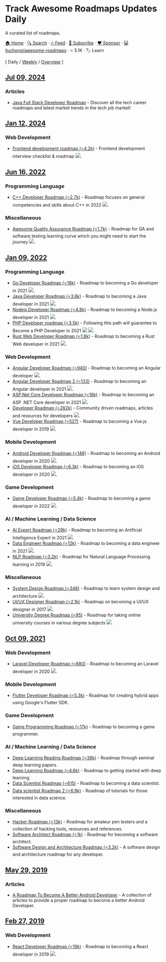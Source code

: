 # Track Awesome Roadmaps Updates Daily

A curated list of roadmaps.

[🏠 Home](/README.md) · [🔍 Search](https://www.trackawesomelist.com/search/) · [🔥 Feed](https://www.trackawesomelist.com/liuchong/awesome-roadmaps/rss.xml) · [📮 Subscribe](https://trackawesomelist.us17.list-manage.com/subscribe?u=d2f0117aa829c83a63ec63c2f&id=36a103854c) · [❤️  Sponsor](https://github.com/sponsors/theowenyoung) · [😺 liuchong/awesome-roadmaps](https://github.com/liuchong/awesome-roadmaps) · ⭐ 5.1K · 🏷️ Learn

[ Daily / [Weekly](/content/liuchong/awesome-roadmaps/week/README.md) / [Overview](/content/liuchong/awesome-roadmaps/readme/README.md) ]

## [Jul 09, 2024](/content/2024/07/09/README.md)

### Articles

*   [Java Full Stack Developer Roadmap](https://www.scaler.com/blog/java-full-stack-developer-roadmap/) - Discover all the tech career roadmaps and latest market trends in the tech job market!

## [Jan 12, 2024](/content/2024/01/12/README.md)

### Web Development

*   [Frontend development roadmap (⭐4.2k)](https://github.com/sadanandpai/frontend-learning-kit/blob/main/public/2024_FE_roadmap.pdf) - Frontend development interview checklist & roadmap [<img src="https://img.shields.io/badge/Roadmap-2024-green.svg">](https://github.com/sadanandpai/frontend-learning-kit/blob/main/public/2024_FE_roadmap.pdf).

## [Jun 16, 2022](/content/2022/06/16/README.md)

### Programming Language

*   [C++ Developer Roadmap (⭐2.7k)](https://github.com/salmer/CppDeveloperRoadmap) - Roadmap focuses on general competencies and skills about C++ in 2022 [<img src="https://img.shields.io/badge/Roadmap-2022-green.svg">](https://github.com/salmer/CppDeveloperRoadmap).

### Miscellaneous

*   [Awesome Quality Assurance Roadmap (⭐1.7k)](https://github.com/fityanos/awesome-quality-assurance-roadmap) - Roadmap for QA and software testing learning curve which you might need to start the journey [<img src="https://img.shields.io/badge/Roadmap-2021-green.svg">](https://github.com/fityanos/awesome-quality-assurance-roadmap).

## [Jan 09, 2022](/content/2022/01/09/README.md)

### Programming Language

*   [Go Developer Roadmap (⭐18k)](https://github.com/Alikhll/golang-developer-roadmap) - Roadmap to becoming a Go developer in 2021 [<img src="https://img.shields.io/badge/Roadmap-2021-green.svg">](https://github.com/Alikhll/golang-developer-roadmap).
*   [Java Developer Roadmap (⭐3.8k)](https://github.com/s4kibs4mi/java-developer-roadmap) - Roadmap to becoming a Java developer in 2021 [<img src="https://img.shields.io/badge/Roadmap-2021-green.svg">](https://github.com/s4kibs4mi/java-developer-roadmap).
*   [Nodejs Developer Roadmap (⭐4.8k)](https://github.com/aliyr/Nodejs-Developer-Roadmap) - Roadmap to becoming a Node.js developer in 2021 [<img src="https://img.shields.io/badge/Roadmap-2021-green.svg">](https://github.com/aliyr/Nodejs-Developer-Roadmap).
*   [PHP Developer roadmap (⭐3.5k)](https://github.com/thecodeholic/php-developer-roadmap) - Following this path will guarantee to Become a PHP Developer in 2021 [<img src="https://img.shields.io/badge/Roadmap-2021-green.svg">](https://github.com/thecodeholic/php-developer-roadmap) [<img src="https://img.shields.io/badge/YouTube-FF0000?logo=youtube">](https://github.com/thecodeholic/php-developer-roadmap).
*   [Rust Web Developer Roadmap (⭐1.8k)](https://github.com/anshulrgoyal/rust-web-developer-roadmap) - Roadmap to becoming a Rust Web developer in 2021 [<img src="https://img.shields.io/badge/Roadmap-2021-green.svg">](https://github.com/anshulrgoyal/rust-web-developer-roadmap).

### Web Development

*   [Angular Developer Roadmap (⭐940)](https://github.com/sulco/angular-developer-roadmap) - Roadmap to becoming an Angular developer [<img src="https://img.shields.io/badge/Roadmap-2018-yellow.svg">](https://github.com/sulco/angular-developer-roadmap).
*   [Angular Developer Roadmap 2 (⭐133)](https://github.com/saifaustcse/angular-developer-roadmap) - Roadmap to becoming an Angular developer in 2021 [<img src="https://img.shields.io/badge/Roadmap-2021-green.svg">](https://github.com/saifaustcse/angular-developer-roadmap).
*   [ASP.Net Core Developer Roadmap (⭐18k)](https://github.com/MoienTajik/AspNetCore-Developer-Roadmap) - Roadmap to becoming an ASP .NET Core developer in 2021 [<img src="https://img.shields.io/badge/Roadmap-2021-green.svg">](https://github.com/MoienTajik/AspNetCore-Developer-Roadmap).
*   [Developer Roadmap (⭐282k)](https://github.com/kamranahmedse/developer-roadmap) - Community driven roadmaps, articles and resources for developers [<img src="https://img.shields.io/badge/Roadmap-2022-green.svg">](https://github.com/kamranahmedse/developer-roadmap).
*   [Vue Developer Roadmap (⭐527)](https://github.com/flaviocopes/vue-developer-roadmap) - Roadmap to becoming a Vue.js developer in 2019 [<img src="https://img.shields.io/badge/Roadmap-2019-yellowgreen.svg">](https://github.com/flaviocopes/vue-developer-roadmap).

### Mobile Development

*   [Android Developer Roadmap (⭐146)](https://github.com/anacoimbrag/android-developer-roadmap) - Roadmap to becoming an Android developer in 2020 [<img src="https://img.shields.io/badge/Roadmap-2020-yellowgreen.svg">](https://github.com/anacoimbrag/android-developer-roadmap).
*   [iOS Developer Roadmap (⭐6.3k)](https://github.com/BohdanOrlov/iOS-Developer-Roadmap) - Roadmap to becoming an iOS developer in 2020 [<img src="https://img.shields.io/badge/Roadmap-2020-yellowgreen.svg">](https://github.com/BohdanOrlov/iOS-Developer-Roadmap).

### Game Development

*   [Game Developer Roadmap (⭐5.4k)](https://github.com/utilForever/game-developer-roadmap) - Roadmap to becoming a game developer in 2022 [<img src="https://img.shields.io/badge/Roadmap-2022-green.svg">](https://github.com/utilForever/game-developer-roadmap).

### AI / Machine Learning / Data Science

*   [AI Expert Roadmap (⭐29k)](https://github.com/AMAI-GmbH/AI-Expert-Roadmap) - Roadmap to becoming an Artificial Intelligence Expert in 2021 [<img src="https://img.shields.io/badge/Roadmap-2021-green.svg">](https://github.com/AMAI-GmbH/AI-Expert-Roadmap).
*   [Data Engineer Roadmap (⭐12k)](https://github.com/datastacktv/data-engineer-roadmap) - Roadmap to becoming a data engineer in 2021 [<img src="https://img.shields.io/badge/Roadmap-2021-green.svg">](https://github.com/datastacktv/data-engineer-roadmap).
*   [NLP Roadmap (⭐3.2k)](https://github.com/graykode/nlp-roadmap) - Roadmap for Natural Language Processing learning in 2019 [<img src="https://img.shields.io/badge/Roadmap-2019-yellowgreen.svg">](https://github.com/graykode/nlp-roadmap).

### Miscellaneous

*   [System Design Roadmap (⭐348)](https://github.com/mohsenshafiei/system-design-master-plan) - Roadmap to learn system design and architecture [<img src="https://img.shields.io/badge/Roadmap-2021-green.svg">](https://github.com/mohsenshafiei/system-design-master-plan).
*   [UI/UX Designer Roadmap (⭐2.1k)](https://github.com/togiberlin/ui-ux-designer-roadmap) - Roadmap on becoming a UI/UX designer in 2017 [<img src="https://img.shields.io/badge/Roadmap-2017-yellow.svg">](https://github.com/togiberlin/ui-ux-designer-roadmap).
*   [University Degree Roadmap (⭐95)](https://github.com/nietsymerej/collecobrary) - Roadmap for taking online university courses in various degree subjects [<img src="https://img.shields.io/badge/Roadmap-2021-green.svg">](https://github.com/nietsymerej/collecobrary).

## [Oct 09, 2021](/content/2021/10/09/README.md)

### Web Development

*   [Laravel Developer Roadmap (⭐680)](https://github.com/Hasnayeen/laravel-developer-roadmap) - Roadmap to becoming an Laravel developer in 2020 [<img src="https://img.shields.io/badge/Roadmap-2020-yellowgreen.svg">](https://github.com/Hasnayeen/laravel-developer-roadmap).

### Mobile Development

*   [Flutter Developer Roadmap (⭐5.3k)](https://github.com/olexale/flutter_roadmap) - Roadmap for creating hybrid apps using Google's Flutter SDK.

### Game Development

*   [Game Programming Roadmap (⭐17k)](https://github.com/miloyip/game-programmer) - Roadmap to becoming a game programmer.

### AI / Machine Learning / Data Science

*   [Deep Learning Reading Roadmap (⭐38k)](https://github.com/floodsung/Deep-Learning-Papers-Reading-Roadmap) - Roadmap through seminal deep learning papers.
*   [Deep Learning Roadmap (⭐4.6k)](https://github.com/machinelearningmindset/deep-learning-roadmap) - Roadmap to getting started with deep learning.
*   [Data Scientist Roadmap (⭐615)](https://github.com/hasbrain/data-science-roadmap) - Roadmap to becoming a data scientist.
*   [Data scientist Roadmap 2 (⭐6.9k)](https://github.com/MrMimic/data-scientist-roadmap) - Roadmap of tutorials for those interested in data science.

### Miscellaneous

*   [Hacker Roadmap (⭐13k)](https://github.com/Sundowndev/hacker-roadmap) - Roadmap for amateur pen testers and a collection of hacking tools, resources and references.
*   [Software Architect Roadmap (⭐1k)](https://github.com/AlaaAttya/software-architect-roadmap) - Roadmap for becoming a software architect.
*   [Software Design and Architecture Roadmap (⭐3.2k)](https://github.com/stemmlerjs/software-design-and-architecture-roadmap) - A software design and architecture roadmap for any developer.

## [May 29, 2019](/content/2019/05/29/README.md)

### Articles

*   [A Roadmap To Become A Better Android Developer](https://medium.com/mindorks/a-roadmap-to-become-a-better-android-developer-3038cf7f8c8d) - A collection of articles to provide a proper roadmap to become a better Android Developer.

## [Feb 27, 2019](/content/2019/02/27/README.md)

### Web Development

*   [React Developer Roadmap (⭐19k)](https://github.com/adam-golab/react-developer-roadmap) - Roadmap to becoming a React developer in 2019 [<img src="https://img.shields.io/badge/Roadmap-2019-yellowgreen.svg">](https://github.com/adam-golab/react-developer-roadmap).